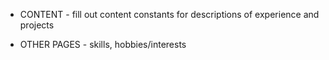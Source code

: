 * CONTENT - fill out content constants for descriptions of experience and projects

* OTHER PAGES - skills, hobbies/interests
